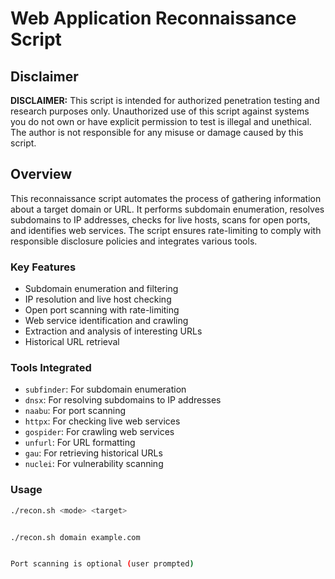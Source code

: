 # Web Application Reconnaissance Script

## Disclaimer

**DISCLAIMER:** This script is intended for authorized penetration testing and research purposes only. Unauthorized use of this script against systems you do not own or have explicit permission to test is illegal and unethical. The author is not responsible for any misuse or damage caused by this script.

## Overview

This reconnaissance script automates the process of gathering information about a target domain or URL. It performs subdomain enumeration, resolves subdomains to IP addresses, checks for live hosts, scans for open ports, and identifies web services. The script ensures rate-limiting to comply with responsible disclosure policies and integrates various tools.

### Key Features

- Subdomain enumeration and filtering
- IP resolution and live host checking
- Open port scanning with rate-limiting
- Web service identification and crawling
- Extraction and analysis of interesting URLs
- Historical URL retrieval


### Tools Integrated

- `subfinder`: For subdomain enumeration
- `dnsx`: For resolving subdomains to IP addresses
- `naabu`: For port scanning
- `httpx`: For checking live web services
- `gospider`: For crawling web services
- `unfurl`: For URL formatting
- `gau`: For retrieving historical URLs
- `nuclei`: For vulnerability scanning


### Usage

```sh
./recon.sh <mode> <target>


./recon.sh domain example.com


Port scanning is optional (user prompted)
